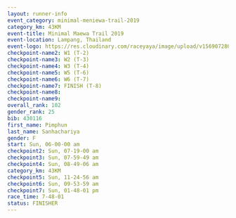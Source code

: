 ```yaml
---
layout: runner-info 
event_category: minimal-meniewa-trail-2019 
category_km: 43KM
event-title: Minimal Maewa Trail 2019 
event-location: Lampang, Thailand 
event-logo: https://res.cloudinary.com/raceyaya/image/upload/v1569072805/logo/minimal-trail_ktnvsp.jpg 
checkpoint-name2: W1 (T-2) 
checkpoint-name3: W2 (T-3) 
checkpoint-name4: W3 (T-4) 
checkpoint-name5: W5 (T-6) 
checkpoint-name6: W6 (T-7) 
checkpoint-name7: FINISH (T-8) 
checkpoint-name8: 
checkpoint-name9: 
overall_rank: 102
gender_rank: 25
bib: 430116
first_name: Pimphun
last_name: Sanhachariya
gender: F
start: Sun, 06-00-00 am
checkpoint2: Sun, 07-19-00 am
checkpoint3: Sun, 07-59-49 am
checkpoint4: Sun, 08-49-06 am
category_km: 43KM
checkpoint5: Sun, 11-24-56 am
checkpoint6: Sun, 09-53-59 am
checkpoint7: Sun, 01-48-01 pm
race_time: 7-48-01
status: FINISHER
---
```


